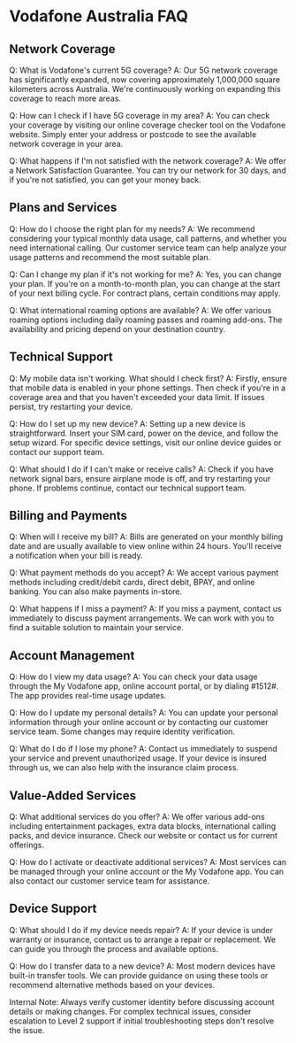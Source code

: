 # Vodafone Australia FAQ

## Network Coverage

Q: What is Vodafone's current 5G coverage?
A: Our 5G network coverage has significantly expanded, now covering approximately 1,000,000 square kilometers across Australia. We're continuously working on expanding this coverage to reach more areas.

Q: How can I check if I have 5G coverage in my area?
A: You can check your coverage by visiting our online coverage checker tool on the Vodafone website. Simply enter your address or postcode to see the available network coverage in your area.

Q: What happens if I'm not satisfied with the network coverage?
A: We offer a Network Satisfaction Guarantee. You can try our network for 30 days, and if you're not satisfied, you can get your money back.

## Plans and Services

Q: How do I choose the right plan for my needs?
A: We recommend considering your typical monthly data usage, call patterns, and whether you need international calling. Our customer service team can help analyze your usage patterns and recommend the most suitable plan.

Q: Can I change my plan if it's not working for me?
A: Yes, you can change your plan. If you're on a month-to-month plan, you can change at the start of your next billing cycle. For contract plans, certain conditions may apply.

Q: What international roaming options are available?
A: We offer various roaming options including daily roaming passes and roaming add-ons. The availability and pricing depend on your destination country.

## Technical Support

Q: My mobile data isn't working. What should I check first?
A: Firstly, ensure that mobile data is enabled in your phone settings. Then check if you're in a coverage area and that you haven't exceeded your data limit. If issues persist, try restarting your device.

Q: How do I set up my new device?
A: Setting up a new device is straightforward. Insert your SIM card, power on the device, and follow the setup wizard. For specific device settings, visit our online device guides or contact our support team.

Q: What should I do if I can't make or receive calls?
A: Check if you have network signal bars, ensure airplane mode is off, and try restarting your phone. If problems continue, contact our technical support team.

## Billing and Payments

Q: When will I receive my bill?
A: Bills are generated on your monthly billing date and are usually available to view online within 24 hours. You'll receive a notification when your bill is ready.

Q: What payment methods do you accept?
A: We accept various payment methods including credit/debit cards, direct debit, BPAY, and online banking. You can also make payments in-store.

Q: What happens if I miss a payment?
A: If you miss a payment, contact us immediately to discuss payment arrangements. We can work with you to find a suitable solution to maintain your service.

## Account Management

Q: How do I view my data usage?
A: You can check your data usage through the My Vodafone app, online account portal, or by dialing #1512#. The app provides real-time usage updates.

Q: How do I update my personal details?
A: You can update your personal information through your online account or by contacting our customer service team. Some changes may require identity verification.

Q: What do I do if I lose my phone?
A: Contact us immediately to suspend your service and prevent unauthorized usage. If your device is insured through us, we can also help with the insurance claim process.

## Value-Added Services

Q: What additional services do you offer?
A: We offer various add-ons including entertainment packages, extra data blocks, international calling packs, and device insurance. Check our website or contact us for current offerings.

Q: How do I activate or deactivate additional services?
A: Most services can be managed through your online account or the My Vodafone app. You can also contact our customer service team for assistance.

## Device Support

Q: What should I do if my device needs repair?
A: If your device is under warranty or insurance, contact us to arrange a repair or replacement. We can guide you through the process and available options.

Q: How do I transfer data to a new device?
A: Most modern devices have built-in transfer tools. We can provide guidance on using these tools or recommend alternative methods based on your devices.

Internal Note: Always verify customer identity before discussing account details or making changes. For complex technical issues, consider escalation to Level 2 support if initial troubleshooting steps don't resolve the issue.

